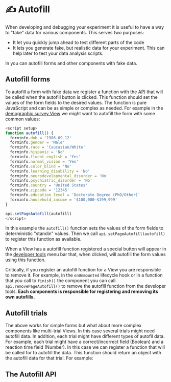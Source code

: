 # :writing_hand: Autofill

When developing and debugging your experiment it is useful to have a way to
"fake" data for various components. This serves two purposes:

- It let you quickly jump ahead to test different parts of the code
- It lets you generate fake, but realistic data for your experiment. This can
  help later to test your data analysis scripts.

In <SmileText/> you can autofill forms and other components with fake data.

## Autofill forms

To autofill a form with fake data we register a function with the [API](/api)
that will be called when the autofill button is clicked. This function should
set the values of the form fields to the desired values. The function is pure
JavaScript and can be as simple or complex as needed. For example in the
[demographic survey View](/views#demographic-survey) we might want to autofill
the form with some common values:

```js
<script setup>
function autofill() {
  forminfo.dob = '1986-09-12'
  forminfo.gender = 'Male'
  forminfo.race = 'Caucasian/White'
  forminfo.hispanic = 'No'
  forminfo.fluent_english = 'Yes'
  forminfo.normal_vision = 'Yes'
  forminfo.color_blind = 'No'
  forminfo.learning_disability = 'No'
  forminfo.neurodevelopmental_disorder = 'No'
  forminfo.psychiatric_disorder = 'No'
  forminfo.country = 'United States'
  forminfo.zipcode = '12345'
  forminfo.education_level = 'Doctorate Degree (PhD/Other)'
  forminfo.household_income = '$100,000–$199,999'
}

api.setPageAutofill(autofill)
</script>
```

In this example the `autofill()` function sets the values of the form fields to
deterministic "standin" values. Then we call `api.setPageAutofill(autofill)` to
register this function as available.

When a View has a autofill function registered a special button will appear in
the [developer tools](/developermode) menu bar that, when clicked, will autofill
the form values using this function.

Critically, if you register an autofill function for a View you are responsible
to remove it. For example, in the `onUnmounted` lifecycle hook or in a function
that you call to `finish()` the component you can call
`api.removePageAutofill()` to remove the autofill function from the developer
tools. **Each components is responsible for registering and removing its own
autofills.**

## Autofill trials

The above works for simple forms but what about more complex components like
multi-trial Views. In this case several trials might need autofill data. In
addition, each trial might have different types of autofil data. For example,
each trial might have a correct/incorrect field (Boolean) and a reaction time
field (Number). In this case we can register a function that will be called for
to autofill the data. This function should return an object with the autofill
data for that trial. For example:

## The Autofill API

